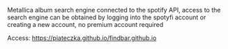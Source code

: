 

Metallica album search engine connected to the spotify API, access to the search engine can be obtained by logging into the spotyfi account or creating a new account, no premium account required


Access: https://piateczka.github.io/findbar.github.io
